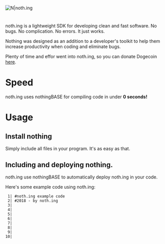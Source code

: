 ![N|noth.ing](https://nothingsdk.github.io/noth.ing/res/nothing.png)
#
noth.ing is a lightweight SDK for developing clean and fast software. No bugs. No complication. No errors. It just works.

Nothing was designed as an addition to a developer's toolkit to help them increase productivity when coding and eliminate bugs.

Plenty of time and effor went into noth.ing, so you can donate Dogecoin [here](http://checkmydoge.org/donate.html).


# Speed

noth.ing uses nothingBASE for compiling code in under **0 seconds!**

# Usage

## Install nothing

Simply include all files in your program. It's as easy as that.

## Including and deploying nothing.

noth.ing use nothingBASE to automatically deploy noth.ing in your code.

Here's some example code using noth.ing:

     1| #noth.ing example code
     2| #2018 - by noth.ing
     3| 
     4| 
     5| 
     6| 
     7| 
     8| 
     9| 
    10| 
	    



